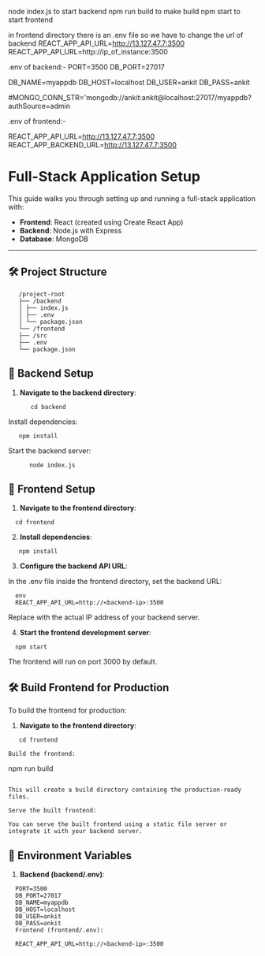 node index.js to start backend 
npm run build to make build
npm start to start frontend

in frontend directory there is an .env file so we have to change the url of backend 
REACT_APP_API_URL=http://13.127.47.7:3500
REACT_APP_API_URL=http://ip_of_instance:3500

.env of backend:-
PORT=3500
DB_PORT=27017

DB_NAME=myappdb
DB_HOST=localhost
DB_USER=ankit
DB_PASS=ankit

#MONGO_CONN_STR='mongodb://ankit:ankit@localhost:27017/myappdb?authSource=admin

.env of frontend:-

REACT_APP_API_URL=http://13.127.47.7:3500
REACT_APP_BACKEND_URL=http://13.127.47.7:3500

# Full-Stack Application Setup

This guide walks you through setting up and running a full-stack application with:

- **Frontend**: React (created using Create React App)
- **Backend**: Node.js with Express
- **Database**: MongoDB

---

## 🛠️ Project Structure

```
   /project-root
   ├── /backend
   │ ├── index.js
   │ ├── .env
   │ └── package.json
   └── /frontend
   ├── /src
   ├── .env
   └── package.json
```

## 🚀 Backend Setup

1. **Navigate to the backend directory**:

   ```
      cd backend
   ```

Install dependencies:

   ```
      npm install

   ```

Start the backend server:

```
      node index.js
```

## 🚀 Frontend Setup
1. **Navigate to the frontend directory**:

```
  cd frontend
```
2. **Install dependencies**:

```
   npm install
```
3. **Configure the backend API URL**:

In the .env file inside the frontend directory, set the backend URL:
```
  env
  REACT_APP_API_URL=http://<backend-ip>:3500
```
Replace <backend-ip> with the actual IP address of your backend server.

4. **Start the frontend development server**:

```
  npm start
```
The frontend will run on port 3000 by default.


## 🛠️ Build Frontend for Production
To build the frontend for production:

1. **Navigate to the frontend directory**:

```
   cd frontend

Build the frontend:

```
  npm run build
```

This will create a build directory containing the production-ready files.

Serve the built frontend:

You can serve the built frontend using a static file server or integrate it with your backend server.

```

## 🔐 Environment Variables

1. **Backend (backend/.env)**:

```
  PORT=3500
  DB_PORT=27017
  DB_NAME=myappdb
  DB_HOST=localhost
  DB_USER=ankit
  DB_PASS=ankit
  Frontend (frontend/.env):
```

```
  REACT_APP_API_URL=http://<backend-ip>:3500
```
